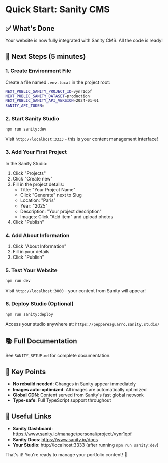 # Quick Start: Sanity CMS

## ✅ What's Done

Your website is now fully integrated with Sanity CMS. All the code is ready!

## 🚀 Next Steps (5 minutes)

### 1. Create Environment File

Create a file named `.env.local` in the project root:

```bash
NEXT_PUBLIC_SANITY_PROJECT_ID=vynr1qpf
NEXT_PUBLIC_SANITY_DATASET=production
NEXT_PUBLIC_SANITY_API_VERSION=2024-01-01
SANITY_API_TOKEN=
```

### 2. Start Sanity Studio

```bash
npm run sanity:dev
```

Visit `http://localhost:3333` - this is your content management interface!

### 3. Add Your First Project

In the Sanity Studio:
1. Click "Projects"
2. Click "Create new"
3. Fill in the project details:
   - Title: "Your Project Name"
   - Click "Generate" next to Slug
   - Location: "Paris"
   - Year: "2025"
   - Description: "Your project description"
   - Images: Click "Add item" and upload photos
4. Click "Publish"

### 4. Add About Information

1. Click "About Information"
2. Fill in your details
3. Click "Publish"

### 5. Test Your Website

```bash
npm run dev
```

Visit `http://localhost:3000` - your content from Sanity will appear!

### 6. Deploy Studio (Optional)

```bash
npm run sanity:deploy
```

Access your studio anywhere at: `https://pepperezguarro.sanity.studio/`

## 📚 Full Documentation

See `SANITY_SETUP.md` for complete documentation.

## 🎯 Key Points

- **No rebuild needed**: Changes in Sanity appear immediately
- **Images auto-optimized**: All images are automatically optimized
- **Global CDN**: Content served from Sanity's fast global network
- **Type-safe**: Full TypeScript support throughout

## 🔗 Useful Links

- **Sanity Dashboard**: https://www.sanity.io/manage/personal/project/vynr1qpf
- **Sanity Docs**: https://www.sanity.io/docs
- **Your Studio**: http://localhost:3333 (after running `npm run sanity:dev`)

That's it! You're ready to manage your portfolio content! 🎉

